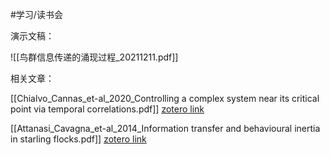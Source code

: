 

#学习/读书会 





演示文稿：

![[鸟群信息传递的涌现过程_20211211.pdf]]

相关文章：

[[Chialvo_Cannas_et-al_2020_Controlling a complex system near its critical point via temporal correlations.pdf]] 
[zotero link](zotero://select/library/items/ILN3QHT5)

[[Attanasi_Cavagna_et-al_2014_Information transfer and behavioural inertia in starling flocks.pdf]] 
[zotero link](zotero://select/library/items/Y5JHJDJG)